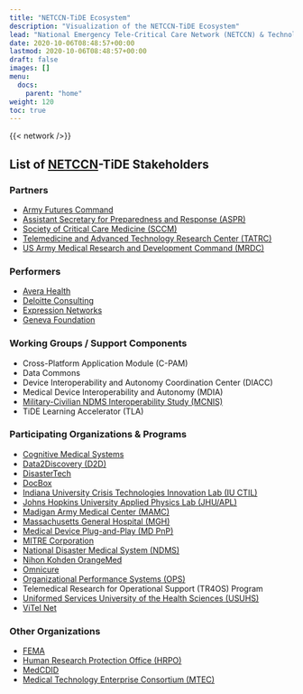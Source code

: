 ```yaml
---
title: "NETCCN-TiDE Ecosystem"
description: "Visualization of the NETCCN-TiDE Ecosystem"
lead: "National Emergency Tele-Critical Care Network (NETCCN) & Technology in Disaster Environments (TiDE) Stakeholder Ecosystem"
date: 2020-10-06T08:48:57+00:00
lastmod: 2020-10-06T08:48:57+00:00
draft: false
images: []
menu:
  docs:
    parent: "home"
weight: 120
toc: true
---
```


{{< network />}}

## List of [NETCCN](https://www.tatrc.org/netccn/)-TiDE Stakeholders

### Partners
- [Army Futures Command](https://www.army.mil/futures)
- [Assistant Secretary for Preparedness and Response (ASPR)](https://www.phe.gov/about/aspr/Pages/default.aspx)
- [Society of Critical Care Medicine (SCCM)](https://www.sccm.org/)
- [Telemedicine and Advanced Technology Research Center (TATRC)](https://www.tatrc.org/)
- [US Army Medical Research and Development Command (MRDC)](https://mrdc.amedd.army.mil/)

### Performers
- [Avera Health](https://www.avera.org/)
- [Deloitte Consulting](https://www2.deloitte.com/us/en.html)
- [Expression Networks](https://expr.net/)
- [Geneva Foundation](https://genevausa.org/)

### Working Groups / Support Components
- Cross-Platform Application Module (C-PAM)
- Data Commons
- Device Interoperability and Autonomy Coordination Center (DIACC)
- Medical Device Interoperability and Autonomy (MDIA)
- [Military-Civilian NDMS Interoperability Study (MCNIS)](https://ncdmph.usuhs.edu/mcnis-study)
- TiDE Learning Accelerator (TLA)

### Participating Organizations & Programs
- [Cognitive Medical Systems](https://www.cognitivemedicalsystems.com/)
- [Data2Discovery (D2D)](https://www.d2discovery.com/)
- [DisasterTech](https://www.disastertech.com/)
- [DocBox](https://docboxmed.com/)
- [Indiana University Crisis Technologies Innovation Lab (IU CTIL)](https://ctil.iu.edu)
- [Johns Hopkins University Applied Physics Lab (JHU/APL)](https://www.jhuapl.edu/)
- [Madigan Army Medical Center (MAMC)](https://madigan.tricare.mil/)
- [Massachusetts General Hospital (MGH)](https://www.massgeneral.org/)
- [Medical Device Plug-and-Play (MD PnP)](https://mdpnp.org/)
- [MITRE Corporation](https://www.mitre.org/)
- [National Disaster Medical System (NDMS)](https://www.phe.gov/Preparedness/responders/ndms/Pages/default.aspx)
- [Nihon Kohden OrangeMed](https://orange-med.com/)
- [Omnicure](https://www.omnicuremd.com/)
- [Organizational Performance Systems (OPS)](https://www.ops1.com/)
- Telemedical Research for Operational Support (TR4OS) Program
- [Uniformed Services University of the Health Sciences (USUHS)](https://www.usuhs.edu/)
- [ViTel Net](https://www.vitelnet.com/)

### Other Organizations
- [FEMA](https://www.fema.gov/)
- [Human Research Protection Office (HRPO)](https://mrdc.amedd.army.mil/index.cfm/collaborate/research_protections/hrpo)
- [MedCDID](https://medcoe.army.mil/cdid)
- [Medical Technology Enterprise Consortium (MTEC)](https://www.mtec-sc.org/)

